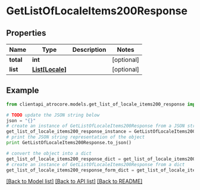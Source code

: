 # GetListOfLocaleItems200Response


## Properties
Name | Type | Description | Notes
------------ | ------------- | ------------- | -------------
**total** | **int** |  | [optional] 
**list** | [**List[Locale]**](Locale.md) |  | [optional] 

## Example

```python
from clientapi_atrocore.models.get_list_of_locale_items200_response import GetListOfLocaleItems200Response

# TODO update the JSON string below
json = "{}"
# create an instance of GetListOfLocaleItems200Response from a JSON string
get_list_of_locale_items200_response_instance = GetListOfLocaleItems200Response.from_json(json)
# print the JSON string representation of the object
print GetListOfLocaleItems200Response.to_json()

# convert the object into a dict
get_list_of_locale_items200_response_dict = get_list_of_locale_items200_response_instance.to_dict()
# create an instance of GetListOfLocaleItems200Response from a dict
get_list_of_locale_items200_response_form_dict = get_list_of_locale_items200_response.from_dict(get_list_of_locale_items200_response_dict)
```
[[Back to Model list]](../README.md#documentation-for-models) [[Back to API list]](../README.md#documentation-for-api-endpoints) [[Back to README]](../README.md)



